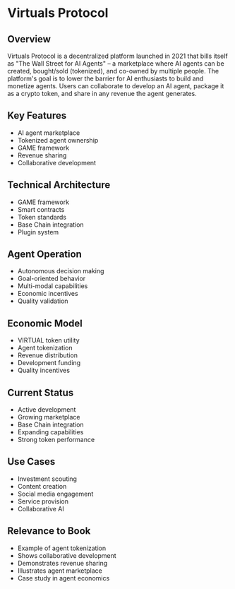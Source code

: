 # Virtuals Protocol

## Overview
Virtuals Protocol is a decentralized platform launched in 2021 that bills itself as "The Wall Street for AI Agents" – a marketplace where AI agents can be created, bought/sold (tokenized), and co-owned by multiple people. The platform's goal is to lower the barrier for AI enthusiasts to build and monetize agents. Users can collaborate to develop an AI agent, package it as a crypto token, and share in any revenue the agent generates.

## Key Features
- AI agent marketplace
- Tokenized agent ownership
- GAME framework
- Revenue sharing
- Collaborative development

## Technical Architecture
- GAME framework
- Smart contracts
- Token standards
- Base Chain integration
- Plugin system

## Agent Operation
- Autonomous decision making
- Goal-oriented behavior
- Multi-modal capabilities
- Economic incentives
- Quality validation

## Economic Model
- VIRTUAL token utility
- Agent tokenization
- Revenue distribution
- Development funding
- Quality incentives

## Current Status
- Active development
- Growing marketplace
- Base Chain integration
- Expanding capabilities
- Strong token performance

## Use Cases
- Investment scouting
- Content creation
- Social media engagement
- Service provision
- Collaborative AI

## Relevance to Book
- Example of agent tokenization
- Shows collaborative development
- Demonstrates revenue sharing
- Illustrates agent marketplace
- Case study in agent economics 